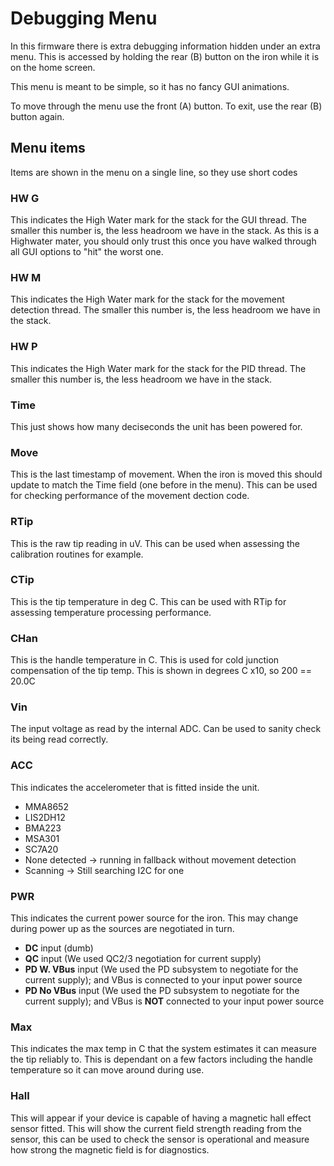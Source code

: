 # Debugging Menu

In this firmware there is extra debugging information hidden under an extra menu.
This is accessed by holding the rear (B) button on the iron while it is on the home screen.

This menu is meant to be simple, so it has no fancy GUI animations.

To move through the menu use the front (A) button.
To exit, use the rear (B) button again.

## Menu items

Items are shown in the menu on a single line, so they use short codes

### HW G

This indicates the High Water mark for the stack for the GUI thread. The smaller this number is, the less headroom we have in the stack.
As this is a Highwater mater, you should only trust this once you have walked through all GUI options to "hit" the worst one.

### HW M

This indicates the High Water mark for the stack for the movement detection thread. The smaller this number is, the less headroom we have in the stack.

### HW P

This indicates the High Water mark for the stack for the PID thread. The smaller this number is, the less headroom we have in the stack.

### Time

This just shows how many deciseconds the unit has been powered for.

### Move

This is the last timestamp of movement. When the iron is moved this should update to match the Time field (one before in the menu).
This can be used for checking performance of the movement dection code.

### RTip

This is the raw tip reading in uV. This can be used when assessing the calibration routines for example.

### CTip

This is the tip temperature in deg C. 
This can be used with RTip for assessing temperature processing performance.

### CHan

This is the handle temperature in C. This is used for cold junction compensation of the tip temp.
This is shown in degrees C x10, so 200 == 20.0C

### Vin 

The input voltage as read by the internal ADC. Can be used to sanity check its being read correctly.

### ACC 

This indicates the accelerometer that is fitted inside the unit.

- MMA8652
- LIS2DH12
- BMA223
- MSA301
- SC7A20
- None detected -> running in fallback without movement detection
- Scanning -> Still searching I2C for one

### PWR 

This indicates the current power source for the iron.
This may change during power up as the sources are negotiated in turn.

- **DC** input (dumb)
- **QC** input (We used QC2/3 negotiation for current supply)
- **PD W. VBus** input (We used the PD subsystem to negotiate for the current supply); and VBus is connected to your input power source
- **PD No VBus** input (We used the PD subsystem to negotiate for the current supply); and VBus is **NOT** connected to your input power source

### Max 

This indicates the max temp in C that the system estimates it can measure the tip reliably to.
This is dependant on a few factors including the handle temperature so it can move around during use.


### Hall

This will appear if your device is capable of having a magnetic hall effect sensor fitted.
This will show the current field strength reading from the sensor, this can be used to check the sensor is operational and measure how strong the magnetic field is for diagnostics.
